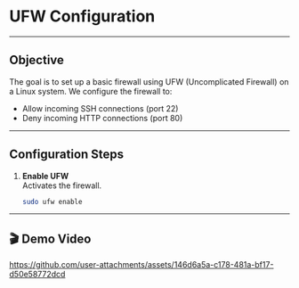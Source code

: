 # UFW Configuration
---
## Objective

The goal is to set up a basic firewall using UFW (Uncomplicated Firewall) on a Linux system. We configure the firewall to:

- Allow incoming SSH connections (port 22)
- Deny incoming HTTP connections (port 80)

---

## Configuration Steps

1. **Enable UFW**  
   Activates the firewall.
   ```bash
   sudo ufw enable

---
   
## 🎬 Demo Video

https://github.com/user-attachments/assets/146d6a5a-c178-481a-bf17-d50e58772dcd

